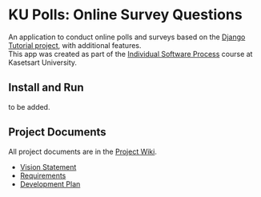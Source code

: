 # KU Polls: Online Survey Questions
An application to conduct online polls and surveys based on the [Django Tutorial project](django-tutorial), with additional features.
<br/>
This app was created as part of the [Individual Software Process](https://cpske.github.io/ISP) course at Kasetsart University.

## Install and Run
to be added.

## Project Documents
All project documents are in the [Project Wiki](../../wiki/Home).

- [Vision Statement](../../wiki/Vision-Statement)
- [Requirements](../../wiki/Requirements)
- [Development Plan](../../wiki/Development-Plan)
